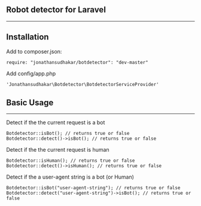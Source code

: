 ## Robot detector for Laravel
***

## Installation

Add to composer.json:
```
require: "jonathansudhakar/botdetector": "dev-master"
```

Add config/app.php
```
'Jonathansudhakar\Botdetector\BotdetectorServiceProvider'
```

## Basic Usage
***
Detect if the the current request is a bot
```
Botdetector::isBot(); // returns true or false
Botdetector::detect()->isBot(); // returns true or false
```
Detect if the the current request is human
```
Botdetector::isHuman(); // returns true or false
Botdetector::detect()->isHuman(); // returns true or false
```
Detect if the a user-agent string is a bot (or Human)
```
Botdetector::isBot("user-agent-string"); // returns true or false
Botdetector::detect("user-agent-string")->isBot(); // returns true or false
```
